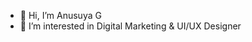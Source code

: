 - 👋 Hi, I’m Anusuya G
- 👀 I’m interested in Digital Marketing & UI/UX Designer 
  


<!---
anusuyagovindaraj/anusuyagovindaraj is a ✨ special ✨ repository because its `README.md` (this file) appears on your GitHub profile.
You can click the Preview link to take a look at your changes.
--->
